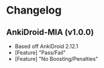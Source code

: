 # Changelog

## AnkiDroid-MIA (v1.0.0)

* Based off AnkiDroid 2.12.1
* [Feature] "Pass/Fail"
* [Feature] "No Boosting/Penalties"
